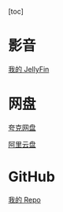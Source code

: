 

[toc]

# 影音

[我的 JellyFin](http://35.232.61.165:8096/web)

# 网盘

[夸克网盘](https://pan.quark.cn/list#/list/all)

[阿里云盘](https://www.alipan.com/drive/file/all)

# GitHub

[我的 Repo](https://github.com/KurisuZhang/myRepo)
